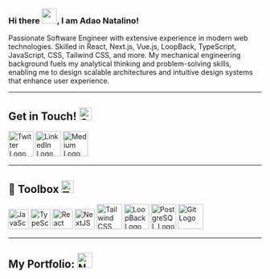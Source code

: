 ### Hi there <img src="https://raw.githubusercontent.com/MartinHeinz/MartinHeinz/master/wave.gif" width="30px">, I am Adao Natalino!

Passionate Software Engineer with extensive experience in modern web technologies. Skilled in React, Next.js, Vue.js, LoopBack, TypeScript, JavaScript, CSS, Tailwind CSS, and more. My mechanical engineering background fuels my analytical thinking and problem-solving skills, enabling me to design scalable architectures and intuitive design systems that enhance user experience.

---

## Get in Touch! <img src="https://cdn.worldvectorlogo.com/logos/contacts-ios.svg" alt="Contact Logo" width="25" height="25"/>  

<a href="https://twitter.com/AdaoNatalino"><img src="https://cdn.worldvectorlogo.com/logos/twitter-4.svg" alt="Twitter Logo" width="50" height="50"/></a>
<a href="https://www.linkedin.com/in/adao-natalino/"><img src="https://cdn.worldvectorlogo.com/logos/linkedin-icon.svg" alt="LinkedIn Logo" width="50" height="50"/></a>
<a href="https://medium.com/@adaonatalino"><img src="https://cdn.worldvectorlogo.com/logos/monogram-medium.svg" alt="Medium Logo" width="50" height="50"/></a>

---

## 🧰 Toolbox <img src="https://cdn.worldvectorlogo.com/logos/google-webmaster-tools.svg" alt="Toolbox Logo" width="25" height="25"/>  

<p>
  <img src="https://cdn.worldvectorlogo.com/logos/logo-javascript.svg" alt="JavaScript Logo" width="40" height="40"/> 
  <img src="https://cdn.worldvectorlogo.com/logos/typescript.svg" alt="TypeScript Logo" width="40" height="40"/>
  <img src="https://cdn.worldvectorlogo.com/logos/react-2.svg" alt="React Logo" width="40" height="40"/>
  <img src="https://cdn.worldvectorlogo.com/logos/nextjs-13.svg" alt="NextJS Logo" width="40" height="40"/> 
  <img src="https://cdn.worldvectorlogo.com/logos/tailwind-css-2.svg" alt="Tailwind CSS Logo" width="50" height="50"/>
  <img src="https://cdn.worldvectorlogo.com/logos/loopback.svg" alt="LoopBack Logo" width="50" height="50"/>
  <img src="https://cdn.worldvectorlogo.com/logos/postgresql.svg" alt="PostgreSQL Logo" width="50" height="50"/>
  <img src="https://cdn.worldvectorlogo.com/logos/git-icon.svg" alt="Git Logo" width="50" height="50"/>
</p>

---

## My Portfolio: <a href="https://adaonatalino.netlify.app/"><img src="https://cdn.worldvectorlogo.com/logos/netlify.svg" alt="Netlify Logo" width="30" height="30"/></a>

